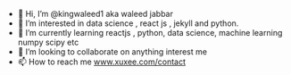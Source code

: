 - 👋 Hi, I’m @kingwaleed1 aka waleed jabbar
- 👀 I’m interested in  data science , react js , jekyll and python.
- 🌱 I’m currently learning  reactjs , python, data science, machine learning  numpy scipy etc
- 💞️ I’m looking to collaborate on anything interest me 
- 📫 How to reach me www.xuxee.com/contact
 
<!---

